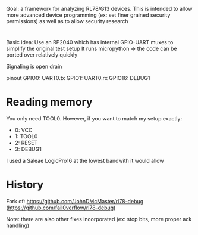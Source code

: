 Goal: a framework for analyzing RL78/G13 devices.
This is intended to allow more advanced device programming
(ex: set finer grained security permissions) as well as to
allow security research

# 
Basic idea:
Use an RP2040 which has internal GPIO-UART muxes to simplify the original test setup
It runs micropython => the code can be ported over relatively quickly

Signaling is open drain

pinout
GPIO0: UART0.tx
GPIO1: UART0.rx
GPIO16: DEBUG1





# Reading memory

You only need TOOL0. However, if you want to match my setup exactly:
* 0: VCC
* 1: TOOL0
* 2: RESET
* 3: DEBUG1

I used a Saleae LogicPro16 at the lowest bandwith it would allow




# History

Fork of: https://github.com/JohnDMcMaster/rl78-debug
(https://github.com/fail0verflow/rl78-debug)

Note: there are also other fixes incorporated
(ex: stop bits, more proper ack handling)

